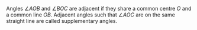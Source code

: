 Angles $\angle AOB$ and $\angle BOC$ are adjacent if they share a common
centre $O$ and a common line $OB$. Adjacent angles such that
$\angle AOC$ are on the same straight line are called supplementary
angles.
